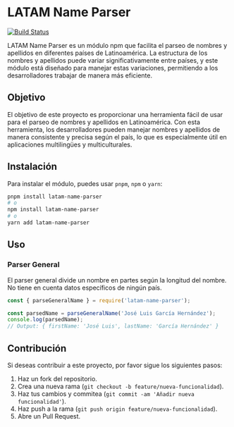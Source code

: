 # LATAM Name Parser

[![Build Status](https://github.com/tuusuario/latam-name-parser/actions/workflows/publish.yml/badge.svg)](https://github.com/tuusuario/latam-name-parser/actions)

LATAM Name Parser es un módulo npm que facilita el parseo de nombres y apellidos en diferentes países de Latinoamérica. La estructura de los nombres y apellidos puede variar significativamente entre países, y este módulo está diseñado para manejar estas variaciones, permitiendo a los desarrolladores trabajar de manera más eficiente.

## Objetivo

El objetivo de este proyecto es proporcionar una herramienta fácil de usar para el parseo de nombres y apellidos en Latinoamérica. Con esta herramienta, los desarrolladores pueden manejar nombres y apellidos de manera consistente y precisa según el país, lo que es especialmente útil en aplicaciones multilingües y multiculturales.

## Instalación

Para instalar el módulo, puedes usar `pnpm`, `npm` o `yarn`:

```bash
pnpm install latam-name-parser
# o
npm install latam-name-parser
# o
yarn add latam-name-parser
```
## Uso

### Parser General

El parser general divide un nombre en partes según la longitud del nombre. No tiene en cuenta datos específicos de ningún país.
```javascript
const { parseGeneralName } = require('latam-name-parser');

const parsedName = parseGeneralName('José Luis García Hernández');
console.log(parsedName);
// Output: { firstName: 'José Luis', lastName: 'García Hernández' }
```

## Contribución

Si deseas contribuir a este proyecto, por favor sigue los siguientes pasos:

1.  Haz un fork del repositorio.
2.  Crea una nueva rama (`git checkout -b feature/nueva-funcionalidad`).
3.  Haz tus cambios y commitea (`git commit -am 'Añadir nueva funcionalidad'`).
4.  Haz push a la rama (`git push origin feature/nueva-funcionalidad`).
5.  Abre un Pull Request.